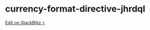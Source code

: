 # currency-format-directive-jhrdql

[Edit on StackBlitz ⚡️](https://stackblitz.com/edit/currency-format)
